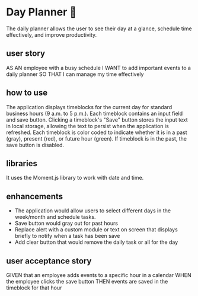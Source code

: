 # Day Planner :ledger:
The daily planner allows the user to see their day at a glance, schedule time effectively, and improve productivity.

## user story
AS AN employee with a busy schedule
I WANT to add important events to a daily planner
SO THAT I can manage my time effectively

## how to use
The application displays timeblocks for the current day for standard business hours (9 a.m. to 5 p.m.). Each timeblock contains an input field and save button. Clicking a timeblock's "Save" button stores the input text in local storage, allowing the text to persist when the application is refreshed. Each timeblock is color coded to indicate whether it is in a past (gray), present (red), or future hour (green).  If timeblock is in the past, the save button is disabled. 

## libraries
It uses the Moment.js library to work with date and time.

## enhancements
* The application would allow users to select different days in the week/month and schedule tasks.
* Save button would gray out for past hours
* Replace alert with a custom module or text on screen that displays briefly to notify when a task has been save
* Add clear button that would remove the daily task or all for the day

## user acceptance story
GIVEN that an employee adds events to a specific hour in a calendar 
WHEN the employee clicks the save button
THEN events are saved in the timeblock for that hour


